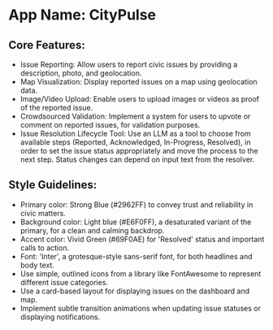 # **App Name**: CityPulse

## Core Features:

- Issue Reporting: Allow users to report civic issues by providing a description, photo, and geolocation.
- Map Visualization: Display reported issues on a map using geolocation data.
- Image/Video Upload: Enable users to upload images or videos as proof of the reported issue.
- Crowdsourced Validation: Implement a system for users to upvote or comment on reported issues, for validation purposes.
- Issue Resolution Lifecycle Tool: Use an LLM as a tool to choose from available steps (Reported, Acknowledged, In-Progress, Resolved), in order to set the issue status appropriately and move the process to the next step. Status changes can depend on input text from the resolver.

## Style Guidelines:

- Primary color: Strong Blue (#2962FF) to convey trust and reliability in civic matters.
- Background color: Light blue (#E6F0FF), a desaturated variant of the primary, for a clean and calming backdrop.
- Accent color: Vivid Green (#69F0AE) for 'Resolved' status and important calls to action.
- Font: 'Inter', a grotesque-style sans-serif font, for both headlines and body text.
- Use simple, outlined icons from a library like FontAwesome to represent different issue categories.
- Use a card-based layout for displaying issues on the dashboard and map.
- Implement subtle transition animations when updating issue statuses or displaying notifications.
